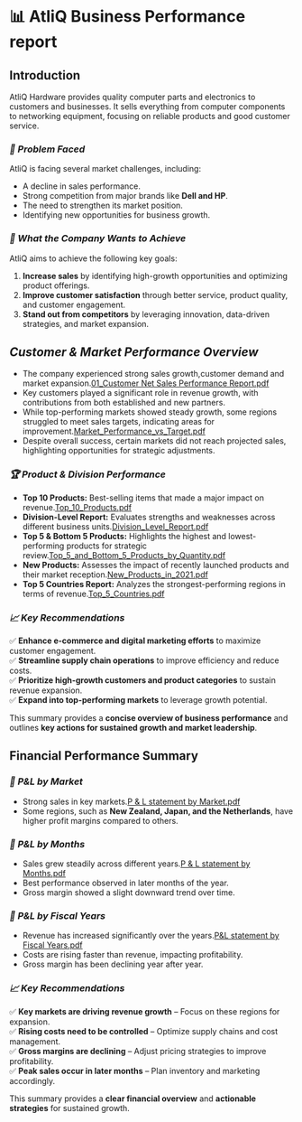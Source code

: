 # 📊 AtliQ Business Performance report 


## **Introduction**
AtliQ Hardware provides quality computer parts and electronics to customers and businesses. It sells everything from computer components to networking equipment, focusing on reliable products and good customer service.

### *🚨 Problem Faced*
AtliQ is facing several market challenges, including:
- A decline in sales performance.
- Strong competition from major brands like **Dell and HP**.
- The need to strengthen its market position.
- Identifying new opportunities for business growth.

### *🎯 What the Company Wants to Achieve*
AtliQ aims to achieve the following key goals:
1. **Increase sales** by identifying high-growth opportunities and optimizing product offerings.
2. **Improve customer satisfaction** through better service, product quality, and customer engagement.
3. **Stand out from competitors** by leveraging innovation, data-driven strategies, and market expansion.

## *Customer & Market Performance Overview*

- The company experienced strong sales growth,customer demand and market expansion.[01_Customer Net Sales Performance Report.pdf](https://github.com/Neelu-Naidu-ds/Data-Driven-Sales-Finance-with-Excel/blob/main/01_Customer%20Net%20Sales%20Performance%20Report.pdf)
- Key customers played a significant role in revenue growth, with contributions from both established and new partners.
- While top-performing markets showed steady growth, some regions struggled to meet sales targets, indicating areas for improvement.[Market_Performance_vs_Target.pdf](https://github.com/Neelu-Naidu-ds/Data-Driven-Sales-Finance-with-Excel/blob/main/02_Market%20Performance%20vs%20Target.pdf)
- Despite overall success, certain markets did not reach projected sales, highlighting opportunities for strategic adjustments.

### *🏆 Product & Division Performance*

- **Top 10 Products:** Best-selling items that made a major impact on revenue.[Top_10_Products.pdf](https://github.com/Neelu-Naidu-ds/Data-Driven-Sales-Finance-with-Excel/blob/main/03_Top%2010%20Products.pdf)
- **Division-Level Report:** Evaluates strengths and weaknesses across different business units.[Division_Level_Report.pdf](https://github.com/Neelu-Naidu-ds/Data-Driven-Sales-Finance-with-Excel/blob/main/06_Division%20level%20Report.pdf)
- **Top 5 & Bottom 5 Products:** Highlights the highest and lowest-performing products for strategic review.[Top_5_and_Bottom_5_Products_by_Quantity.pdf](https://github.com/Neelu-Naidu-ds/Data-Driven-Sales-Finance-with-Excel/blob/main/05_Top%205%20and%20Bottom%205%20Products%20by%20Quantity.pdf)
- **New Products:** Assesses the impact of recently launched products and their market reception.[New_Products_in_2021.pdf](https://github.com/Neelu-Naidu-ds/Data-Driven-Sales-Finance-with-Excel/blob/main/04_New%20products%20in%202021.pdf)
- **Top 5 Countries Report:** Analyzes the strongest-performing regions in terms of revenue.[Top_5_Countries.pdf](https://github.com/Neelu-Naidu-ds/Data-Driven-Sales-Finance-with-Excel/blob/main/07_Top%205%20Countries.pdf)

### *📈 Key Recommendations*

✅ **Enhance e-commerce and digital marketing efforts** to maximize customer engagement.  
✅ **Streamline supply chain operations** to improve efficiency and reduce costs.  
✅ **Prioritize high-growth customers and product categories** to sustain revenue expansion.  
✅ **Expand into top-performing markets** to leverage growth potential.  

This summary provides a **concise overview of business performance** and outlines **key actions for sustained growth and market leadership**.

## **Financial Performance Summary**
### *📌 P&L by Market*
- Strong sales in key markets.[P & L statement by Market.pdf](https://github.com/Neelu-Naidu-ds/Data-Driven-Sales-Finance-with-Excel/blob/main/11_P%20%26%20L%20statement%20by%20Markets.pdf)
- Some regions, such as **New Zealand, Japan, and the Netherlands**, have higher profit margins compared to others.

### *📆 P&L by Months*
- Sales grew steadily across different years.[P & L statement by Months.pdf](https://github.com/Neelu-Naidu-ds/Data-Driven-Sales-Finance-with-Excel/blob/main/08_P%20%26%20L%20statement%20by%20Months.pdf)
- Best performance observed in later months of the year.
- Gross margin showed a slight downward trend over time.

### *📅 P&L by Fiscal Years*
- Revenue has increased significantly over the years.[P&L statement by Fiscal Years.pdf](https://github.com/Neelu-Naidu-ds/Data-Driven-Sales-Finance-with-Excel/blob/main/09_P%26L%20statement%20by%20Fiscal%20Years.pdf)
- Costs are rising faster than revenue, impacting profitability.
- Gross margin has been declining year after year.

### *📈 Key  Recommendations*
✅ **Key markets are driving revenue growth** – Focus on these regions for expansion.  
✅ **Rising costs need to be controlled** – Optimize supply chains and cost management.  
✅ **Gross margins are declining** – Adjust pricing strategies to improve profitability.  
✅ **Peak sales occur in later months** – Plan inventory and marketing accordingly.    

This summary provides a **clear financial overview** and **actionable strategies** for sustained growth.
